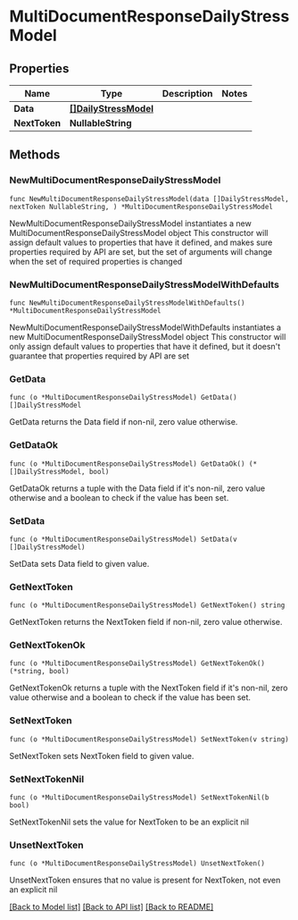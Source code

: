 # MultiDocumentResponseDailyStressModel

## Properties

Name | Type | Description | Notes
------------ | ------------- | ------------- | -------------
**Data** | [**[]DailyStressModel**](DailyStressModel.md) |  | 
**NextToken** | **NullableString** |  | 

## Methods

### NewMultiDocumentResponseDailyStressModel

`func NewMultiDocumentResponseDailyStressModel(data []DailyStressModel, nextToken NullableString, ) *MultiDocumentResponseDailyStressModel`

NewMultiDocumentResponseDailyStressModel instantiates a new MultiDocumentResponseDailyStressModel object
This constructor will assign default values to properties that have it defined,
and makes sure properties required by API are set, but the set of arguments
will change when the set of required properties is changed

### NewMultiDocumentResponseDailyStressModelWithDefaults

`func NewMultiDocumentResponseDailyStressModelWithDefaults() *MultiDocumentResponseDailyStressModel`

NewMultiDocumentResponseDailyStressModelWithDefaults instantiates a new MultiDocumentResponseDailyStressModel object
This constructor will only assign default values to properties that have it defined,
but it doesn't guarantee that properties required by API are set

### GetData

`func (o *MultiDocumentResponseDailyStressModel) GetData() []DailyStressModel`

GetData returns the Data field if non-nil, zero value otherwise.

### GetDataOk

`func (o *MultiDocumentResponseDailyStressModel) GetDataOk() (*[]DailyStressModel, bool)`

GetDataOk returns a tuple with the Data field if it's non-nil, zero value otherwise
and a boolean to check if the value has been set.

### SetData

`func (o *MultiDocumentResponseDailyStressModel) SetData(v []DailyStressModel)`

SetData sets Data field to given value.


### GetNextToken

`func (o *MultiDocumentResponseDailyStressModel) GetNextToken() string`

GetNextToken returns the NextToken field if non-nil, zero value otherwise.

### GetNextTokenOk

`func (o *MultiDocumentResponseDailyStressModel) GetNextTokenOk() (*string, bool)`

GetNextTokenOk returns a tuple with the NextToken field if it's non-nil, zero value otherwise
and a boolean to check if the value has been set.

### SetNextToken

`func (o *MultiDocumentResponseDailyStressModel) SetNextToken(v string)`

SetNextToken sets NextToken field to given value.


### SetNextTokenNil

`func (o *MultiDocumentResponseDailyStressModel) SetNextTokenNil(b bool)`

 SetNextTokenNil sets the value for NextToken to be an explicit nil

### UnsetNextToken
`func (o *MultiDocumentResponseDailyStressModel) UnsetNextToken()`

UnsetNextToken ensures that no value is present for NextToken, not even an explicit nil

[[Back to Model list]](../README.md#documentation-for-models) [[Back to API list]](../README.md#documentation-for-api-endpoints) [[Back to README]](../README.md)


